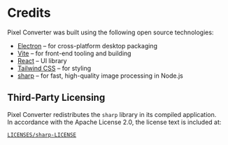 # Credits

Pixel Converter was built using the following open source technologies:

- [Electron](https://www.electronjs.org/) – for cross-platform desktop packaging
- [Vite](https://vitejs.dev/) – for front-end tooling and building
- [React](https://reactjs.org/) – UI library
- [Tailwind CSS](https://tailwindcss.com/) – for styling
- [sharp](https://sharp.pixelplumbing.com/) – for fast, high-quality image processing in Node.js

## Third-Party Licensing

Pixel Converter redistributes the `sharp` library in its compiled application.  
In accordance with the Apache License 2.0, the license text is included at:

[`LICENSES/sharp-LICENSE`](./licenses/sharp-LICENSE)